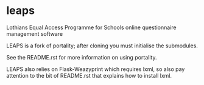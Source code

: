 leaps
=====

Lothians Equal Access Programme for Schools 
online questionnaire management software


LEAPS is a fork of portality; after cloning you must initialise the submodules.

See the README.rst for more information on using portality.

LEAPS also relies on Flask-Weazyprint which requires lxml, so also pay 
attention to the bit of README.rst that explains how to install lxml.
